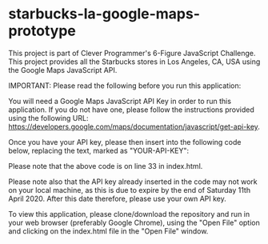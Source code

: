 # starbucks-la-google-maps-prototype
This project is part of Clever Programmer's 6-Figure JavaScript Challenge.
This project provides all the Starbucks stores in Los Angeles, CA, USA using the Google Maps JavaScript API.

IMPORTANT: Please read the following before you run this application:

You will need a Google Maps JavaScript API Key in order to run this application. If you do not have one, please follow the instructions provided using the following URL: https://developers.google.com/maps/documentation/javascript/get-api-key.

Once you have your API key, please then insert into the following code below, replacing the text, marked as "YOUR-API-KEY":

<script async defer src='https://maps.googleapis.com/maps/api/js?key="YOUR-API-KEY"&callback=initMap'></script>

Please note that the above code is on line 33 in index.html.

Please note also that the API key already inserted in the code may not work on your local machine, as this is due to expire by the end of Saturday 11th April 2020. After this date therefore, please use your own API key.

To view this application, please clone/download the repository and run in your web browser (preferably Google Chrome), using the "Open File" option and clicking on the index.html file in the "Open File" window.
